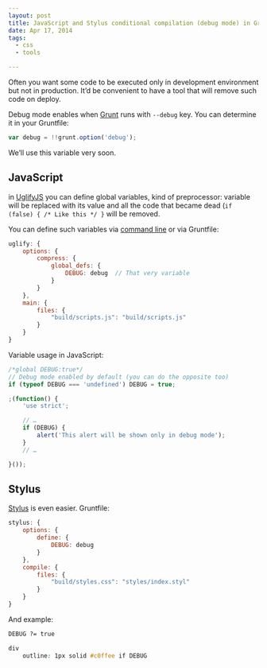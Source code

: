 ```yaml
---
layout: post
title: JavaScript and Stylus conditional compilation (debug mode) in Grunt
date: Apr 17, 2014
tags: 
  - css
  - tools

---
```


Often you want some code to be executed only in development environment but not in production. It’d be convenient to have a tool that will remove such code on deploy.

Debug mode enables when [Grunt](http://gruntjs.com/) runs with `--debug` key. You can determine it in your Gruntfile:

```javascript
var debug = !!grunt.option('debug');
```

We’ll use this variable very soon.

## JavaScript

in [UglifyJS](https://github.com/mishoo/UglifyJS) you can define global variables, kind of preprocessor: variable will be replaced with its value and all the code that became dead (`if (false) { /* Like this */ }` will be removed.

You can define such variables via [command line](https://github.com/mishoo/UglifyJS#usage) or via Gruntfile:

```javascript
uglify: {
	options: {
		compress: {
			global_defs: {
				DEBUG: debug  // That very variable
			}
		}
	},
	main: {
		files: {
			"build/scripts.js": "build/scripts.js"
		}
	}
}
```

Variable usage in JavaScript:

```javascript
/*global DEBUG:true*/
// Debug mode enabled by default (you can do the opposite too)
if (typeof DEBUG === 'undefined') DEBUG = true;

;(function() {
	'use strict';

	// …
	if (DEBUG) {
		alert('This alert will be shown only in debug mode');
	}
	// …

}());
```

## Stylus

[Stylus](http://learnboost.github.io/stylus/) is even easier. Gruntfile:

```javascript
stylus: {
	options: {
		define: {
			DEBUG: debug
		}
	},
	compile: {
		files: {
			"build/styles.css": "styles/index.styl"
		}
	}
}
```

And example:

```css
DEBUG ?= true

div
	outline: 1px solid #c0ffee if DEBUG
```
